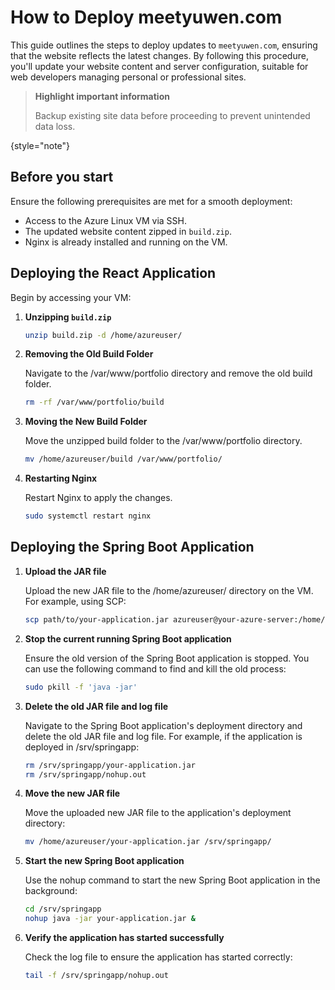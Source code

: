 # How to Deploy meetyuwen.com

This guide outlines the steps to deploy updates to `meetyuwen.com`, ensuring that the website reflects the latest changes. By following this procedure, you'll update your website content and server configuration, suitable for web developers managing personal or professional sites.

> **Highlight important information**
>
> Backup existing site data before proceeding to prevent unintended data loss.
>
{style="note"}

## Before you start

Ensure the following prerequisites are met for a smooth deployment:

- Access to the Azure Linux VM via SSH.
- The updated website content zipped in `build.zip`.
- Nginx is already installed and running on the VM.

## Deploying the React Application

Begin by accessing your VM:

1. **Unzipping `build.zip`**

   ```bash
   unzip build.zip -d /home/azureuser/
   ```
2. **Removing the Old Build Folder**

   Navigate to the /var/www/portfolio directory and remove the old build folder.
   ```bash
   rm -rf /var/www/portfolio/build
   ```
3. **Moving the New Build Folder**

   Move the unzipped build folder to the /var/www/portfolio directory.

   ```bash
   mv /home/azureuser/build /var/www/portfolio/
   ```
4. **Restarting Nginx**

   Restart Nginx to apply the changes.
   ```bash
   sudo systemctl restart nginx
   ```

## Deploying the Spring Boot Application

1. **Upload the JAR file**

   Upload the new JAR file to the /home/azureuser/ directory on the VM. For example, using SCP:

   ```bash
   scp path/to/your-application.jar azureuser@your-azure-server:/home/azureuser/
   ```
2. **Stop the current running Spring Boot application**

   Ensure the old version of the Spring Boot application is stopped. You can use the following command to find and kill the old process:

   ```bash
   sudo pkill -f 'java -jar'
   ```
3. **Delete the old JAR file and log file**

   Navigate to the Spring Boot application's deployment directory and delete the old JAR file and log file. For example, if the application is deployed in /srv/springapp:

   ```bash
   rm /srv/springapp/your-application.jar
   rm /srv/springapp/nohup.out
   ```
4. **Move the new JAR file**

   Move the uploaded new JAR file to the application's deployment directory:
   ```bash
   mv /home/azureuser/your-application.jar /srv/springapp/
   ```

5. **Start the new Spring Boot application**

   Use the nohup command to start the new Spring Boot application in the background:

   ```bash
   cd /srv/springapp
   nohup java -jar your-application.jar &
   ```
6. **Verify the application has started successfully**

   Check the log file to ensure the application has started correctly:
   ```bash
   tail -f /srv/springapp/nohup.out
   ```